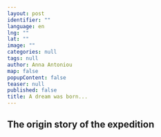 ```yaml
---
layout: post
identifier: ""
language: en
lng: ""
lat: ""
image: ""
categories: null
tags: null
author: Anna Antoniou
map: false
popupContent: false
teaser: null
published: false
title: A dream was born...
---
```

## The origin story of the expedition


